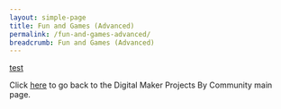 ```yaml
---
layout: simple-page
title: Fun and Games (Advanced)
permalink: /fun-and-games-advanced/
breadcrumb: Fun and Games (Advanced)
---
```


[test](/placeholder-fun-and-games-advanced/)

Click [here](/in-schools/digital-maker/projects/) to go back to the Digital Maker Projects By Community main page.
